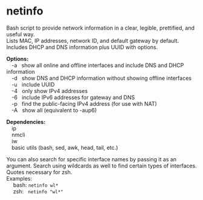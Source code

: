 # netinfo
Bash script to provide network information in a  clear, legible, prettified, and useful way. <br>
Lists MAC, IP addresses, network ID, and default gateway by default.  Includes DHCP and DNS information plus UUID with options.

<b>Options:</b>
<br>&emsp;-a &nbsp; show all online and offline interfaces and include DNS and DHCP information
<br>&emsp;-d &nbsp; show DNS and DHCP information without showing offline interfaces
<br>&emsp;-u &nbsp; include UUID
<br>&emsp;-4 &nbsp; only show IPv4 addresses
<br>&emsp;-6 &nbsp; include IPv6 addresses for gateway and DNS
<br>&emsp;-p &nbsp; find the public-facing IPv4 address (for use with NAT)
<br>&emsp;-A &nbsp; show all (equivalent to -aup6)

<b>Dependencies:</b><br>
&emsp;ip <br>
&emsp;nmcli <br>
&emsp;iw <br>
&emsp;basic utils (bash, sed, awk, head, tail, etc.)

You can also search for specific interface names by passing it as an argument.  Search using wildcards as well to find certain types of interfaces.  Quotes necessary for zsh. <br>
Examples:<br>
&emsp; bash:  `netinfo wl*` <br>
&emsp; zsh:&nbsp;&nbsp;  `netinfo "wl*"`
